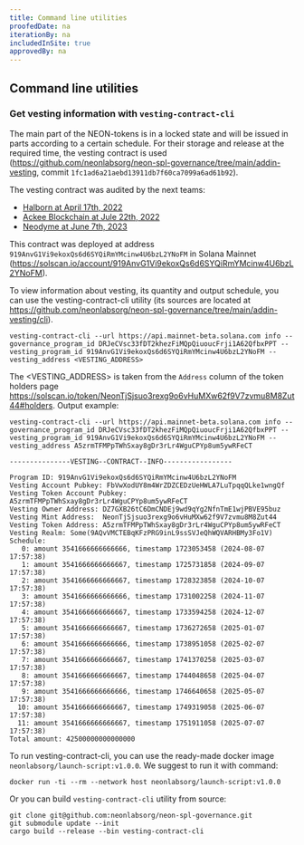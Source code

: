 ```yaml
---
title: Command line utilities
proofedDate: na
iterationBy: na
includedInSite: true
approvedBy: na
---
```

## Command line utilities

### Get vesting information with `vesting-contract-cli`

The main part of the NEON-tokens is in a locked state and will be issued in parts according 
to a certain schedule. For their storage and release at the required time, the vesting contract is used 
(https://github.com/neonlabsorg/neon-spl-governance/tree/main/addin-vesting, commit `1fc1ad6a21aebd13911db7f60ca7099a6ad61b92`).

The vesting contract was audited by the next teams:

* [Halborn at April 17th, 2022](https://github.com/neonlabsorg/neon-spl-governance/blob/main/audit/20220513-Halborn-Governance.pdf)
* [Ackee Blockchain at Jule 22th, 2022](https://github.com/neonlabsorg/neon-spl-governance/blob/main/audit/20220906-AckeeBlockchain.pdf)
* [Neodyme at June 7th, 2023](https://github.com/neonlabsorg/neon-spl-governance/blob/main/audit/20230607-Neodyme.pdf)

This contract was deployed at address `919AnvG1Vi9ekoxQs6d6SYQiRmYMcinw4U6bzL2YNoFM` in Solana Mainnet 
(https://solscan.io/account/919AnvG1Vi9ekoxQs6d6SYQiRmYMcinw4U6bzL2YNoFM).

To view information about vesting, its quantity and output schedule, you can use the vesting-contract-cli 
utility (its sources are located at https://github.com/neonlabsorg/neon-spl-governance/tree/main/addin-vesting/cli).
```
vesting-contract-cli --url https://api.mainnet-beta.solana.com info --governance_program_id DRJeCVsc33fDT2khezFiMQpQiuoucFrji1A62QfbxPPT --vesting_program_id 919AnvG1Vi9ekoxQs6d6SYQiRmYMcinw4U6bzL2YNoFM --vesting_address <VESTING_ADDRESS>
```
The <VESTING_ADDRESS> is taken from the `Address` column of the token holders page 
https://solscan.io/token/NeonTjSjsuo3rexg9o6vHuMXw62f9V7zvmu8M8Zut44#holders.
Output example:
```
vesting-contract-cli --url https://api.mainnet-beta.solana.com info --governance_program_id DRJeCVsc33fDT2khezFiMQpQiuoucFrji1A62QfbxPPT --vesting_program_id 919AnvG1Vi9ekoxQs6d6SYQiRmYMcinw4U6bzL2YNoFM --vesting_address A5zrmTFMPpTWhSxay8gDr3rLr4WguCPYp8um5ywRFeCT

---------------VESTING--CONTRACT--INFO-----------------

Program ID: 919AnvG1Vi9ekoxQs6d6SYQiRmYMcinw4U6bzL2YNoFM
Vesting Account Pubkey: FbVwXodUY8m4WrZDZCEDzUeHWLA7LuTpqqQLke1wngQf
Vesting Token Account Pubkey: A5zrmTFMPpTWhSxay8gDr3rLr4WguCPYp8um5ywRFeCT
Vesting Owner Address: DZ7GXB26tC6DmCNDEj9wd9qYg2NfnTmE1wjPBVE95buz
Vesting Mint Address:  NeonTjSjsuo3rexg9o6vHuMXw62f9V7zvmu8M8Zut44
Vesting Token Address: A5zrmTFMPpTWhSxay8gDr3rLr4WguCPYp8um5ywRFeCT
Vesting Realm: Some(9AQvVMCTEBqKFzPRG9inL9ssSVJeQhWQVARHBMy3Fo1V)
Schedule:
   0: amount 3541666666666666, timestamp 1723053458 (2024-08-07 17:57:38)
   1: amount 3541666666666667, timestamp 1725731858 (2024-09-07 17:57:38)
   2: amount 3541666666666667, timestamp 1728323858 (2024-10-07 17:57:38)
   3: amount 3541666666666666, timestamp 1731002258 (2024-11-07 17:57:38)
   4: amount 3541666666666667, timestamp 1733594258 (2024-12-07 17:57:38)
   5: amount 3541666666666667, timestamp 1736272658 (2025-01-07 17:57:38)
   6: amount 3541666666666666, timestamp 1738951058 (2025-02-07 17:57:38)
   7: amount 3541666666666667, timestamp 1741370258 (2025-03-07 17:57:38)
   8: amount 3541666666666667, timestamp 1744048658 (2025-04-07 17:57:38)
   9: amount 3541666666666666, timestamp 1746640658 (2025-05-07 17:57:38)
  10: amount 3541666666666667, timestamp 1749319058 (2025-06-07 17:57:38)
  11: amount 3541666666666667, timestamp 1751911058 (2025-07-07 17:57:38)
Total amount: 42500000000000000
```
To run vesting-contract-cli, you can use the ready-made docker image `neonlabsorg/launch-script:v1.0.0`. We suggest to run it with command:
```
docker run -ti --rm --network host neonlabsorg/launch-script:v1.0.0
```
Or you can build `vesting-contract-cli` utility from source:
```
git clone git@github.com:neonlabsorg/neon-spl-governance.git
git submodule update --init
cargo build --release --bin vesting-contract-cli
```
